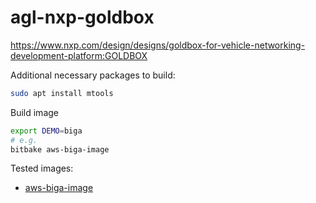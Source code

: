 # agl-nxp-goldbox
https://www.nxp.com/design/designs/goldbox-for-vehicle-networking-development-platform:GOLDBOX

Additional necessary packages to build:
```bash
sudo apt install mtools
```

Build image
```bash
export DEMO=biga
# e.g.
bitbake aws-biga-image
```

Tested images:
- [aws-biga-image](/meta-aws-demos/recipes-core/images/aws-biga-image/README.md)

